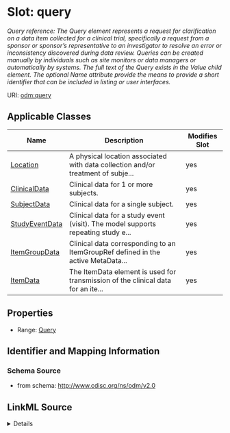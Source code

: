 # Slot: query


_Query reference: The Query element represents a request for clarification on a data item collected for a clinical trial, specifically a request from a sponsor or sponsor’s representative to an investigator to resolve an error or inconsistency discovered during data review. Queries can be created manually by individuals such as site monitors or data managers or automatically by systems. The full text of the Query exists in the Value child element. The optional Name attribute provide the means to provide a short identifier that can be included in listing or user interfaces._



URI: [odm:query](http://www.cdisc.org/ns/odm/v2.0/query)



<!-- no inheritance hierarchy -->




## Applicable Classes

| Name | Description | Modifies Slot |
| --- | --- | --- |
[Location](Location.md) | A physical location associated with data collection and/or treatment of subje... |  yes  |
[ClinicalData](ClinicalData.md) | Clinical data for 1 or more subjects. |  yes  |
[SubjectData](SubjectData.md) | Clinical data for a single subject. |  yes  |
[StudyEventData](StudyEventData.md) | Clinical data for a study event (visit). The model supports repeating study e... |  yes  |
[ItemGroupData](ItemGroupData.md) | Clinical data corresponding to an ItemGroupRef defined in the active MetaData... |  yes  |
[ItemData](ItemData.md) | The ItemData element is used for transmission of the clinical data for an ite... |  yes  |







## Properties

* Range: [Query](Query.md)





## Identifier and Mapping Information







### Schema Source


* from schema: http://www.cdisc.org/ns/odm/v2.0




## LinkML Source

<details>
```yaml
name: query
description: 'Query reference: The Query element represents a request for clarification
  on a data item collected for a clinical trial, specifically a request from a sponsor
  or sponsor’s representative to an investigator to resolve an error or inconsistency
  discovered during data review. Queries can be created manually by individuals such
  as site monitors or data managers or automatically by systems. The full text of
  the Query exists in the Value child element. The optional Name attribute provide
  the means to provide a short identifier that can be included in listing or user
  interfaces.'
from_schema: http://www.cdisc.org/ns/odm/v2.0
rank: 1000
identifier: false
alias: query
domain_of:
- Location
- ClinicalData
- SubjectData
- StudyEventData
- ItemGroupData
- ItemData
range: Query

```
</details>